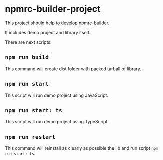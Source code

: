 # npmrc-builder-project

This project should help to develop npmrc-builder.

It includes demo project and library itself.

There are next scripts:

## `npm run build`
This command will create dist folder with packed tarball of library.

## `npm run start`
This script will run demo project using JavaScript.

## `npm run start: ts`
This script will run demo project using TypeScript.

## `npm run restart`

This command will reinstall as clearly as possible the lib and run script `npm run start: ts`.
